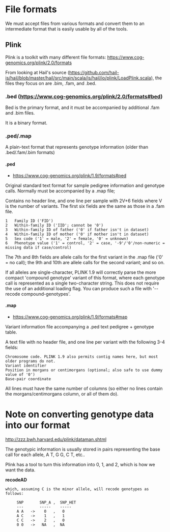 # File formats

We must accept files from various formats and convert them to an intermediate format that is easily usable by all of the tools.

## Plink

Plink is a toolkit with many different file formats: https://www.cog-genomics.org/plink/2.0/formats 

From looking at Hail's source (https://github.com/hail-is/hail/blob/master/hail/src/main/scala/is/hail/io/plink/LoadPlink.scala), the
  files they focus on are .bim, .fam, and .bed.
  
### .bed (https://www.cog-genomics.org/plink/2.0/formats#bed)

Bed is the primary format, and it must be accompanied by additional .fam and .bim files.

It is a binary format.

### .ped/.map

A plain-text format that represents genotype information (older than .bed/.fam/.bim formats)

#### .ped

* https://www.cog-genomics.org/plink/1.9/formats#ped

Original standard text format for sample pedigree information and genotype calls. Normally must be accompanied by a .map file;

Contains no header line, and one line per sample with 2V+6 fields where V is the number of variants. 
  The first six fields are the same as those in a .fam file. 

```
1   Family ID ('FID')
2   Within-family ID ('IID'; cannot be '0')
3   Within-family ID of father ('0' if father isn't in dataset)
4   Within-family ID of mother ('0' if mother isn't in dataset)
5   Sex code ('1' = male, '2' = female, '0' = unknown)
6   Phenotype value ('1' = control, '2' = case, '-9'/'0'/non-numeric = missing data if case/control)
```

The 7th and 8th fields are allele calls for the first variant in the .map file ('0' = no call);
  the 9th and 10th are allele calls for the second variant; and so on.

If all alleles are single-character, PLINK 1.9 will correctly parse the more compact 'compound genotype' variant of this format,
 where each genotype call is represented as a single two-character string. This does not require the use of an additional 
 loading flag. You can produce such a file with '--recode compound-genotypes'.

#### .map

* https://www.cog-genomics.org/plink/1.9/formats#map

Variant information file accompanying a .ped text pedigree + genotype table.

A text file with no header file, and one line per variant with the following 3-4 fields:

    Chromosome code. PLINK 1.9 also permits contig names here, but most older programs do not.
    Variant identifier
    Position in morgans or centimorgans (optional; also safe to use dummy value of '0')
    Base-pair coordinate

All lines must have the same number of columns (so either no lines contain the morgans/centimorgans column, or all of them do).

# Note on converting genotype data into our format

http://zzz.bwh.harvard.edu/plink/dataman.shtml

The genotypic information is usually stored in pairs representing the base call for each allele, A T, G G, C T, etc..

Plink has a tool to turn this information into 0, 1, and 2, which is how we want the data.

**recodeAD**
```
which, assuming C is the minor allele, will recode genotypes as follows:

     SNP       SNP_A ,  SNP_HET
     ---       -----    -----
     A A   ->    0   ,   0
     A C   ->    1   ,   1
     C C   ->    2   ,   0
     0 0   ->   NA   ,  NA
```


